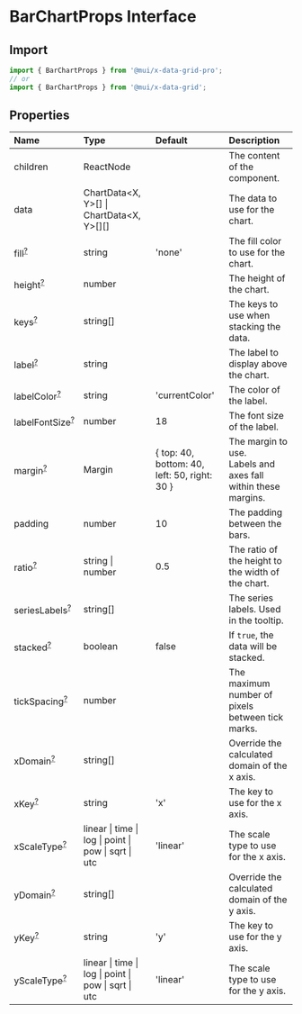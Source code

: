 # BarChartProps Interface

<p class="description"></p>

## Import

```js
import { BarChartProps } from '@mui/x-data-grid-pro';
// or
import { BarChartProps } from '@mui/x-data-grid';
```

## Properties

| Name                                                                                            | Type                                                                                | Default                                                                              | Description                                                        |
| :---------------------------------------------------------------------------------------------- | :---------------------------------------------------------------------------------- | :----------------------------------------------------------------------------------- | :----------------------------------------------------------------- |
| <span class="prop-name">children</span>                                                         | <span class="prop-type">ReactNode</span>                                            |                                                                                      | The content of the component.                                      |
| <span class="prop-name">data</span>                                                             | <span class="prop-type">ChartData&lt;X, Y&gt;[] \| ChartData&lt;X, Y&gt;[][]</span> |                                                                                      | The data to use for the chart.                                     |
| <span class="prop-name optional">fill<sup><abbr title="optional">?</abbr></sup></span>          | <span class="prop-type">string</span>                                               | <span class="prop-default">'none'<br /></span>                                       | The fill color to use for the chart.                               |
| <span class="prop-name optional">height<sup><abbr title="optional">?</abbr></sup></span>        | <span class="prop-type">number</span>                                               |                                                                                      | The height of the chart.                                           |
| <span class="prop-name optional">keys<sup><abbr title="optional">?</abbr></sup></span>          | <span class="prop-type">string[]</span>                                             |                                                                                      | The keys to use when stacking the data.                            |
| <span class="prop-name optional">label<sup><abbr title="optional">?</abbr></sup></span>         | <span class="prop-type">string</span>                                               |                                                                                      | The label to display above the chart.                              |
| <span class="prop-name optional">labelColor<sup><abbr title="optional">?</abbr></sup></span>    | <span class="prop-type">string</span>                                               | <span class="prop-default">'currentColor'<br /></span>                               | The color of the label.                                            |
| <span class="prop-name optional">labelFontSize<sup><abbr title="optional">?</abbr></sup></span> | <span class="prop-type">number</span>                                               | <span class="prop-default">18<br /></span>                                           | The font size of the label.                                        |
| <span class="prop-name optional">margin<sup><abbr title="optional">?</abbr></sup></span>        | <span class="prop-type">Margin</span>                                               | <span class="prop-default">{ top: 40, bottom: 40, left: 50, right: 30 }<br /></span> | The margin to use.<br />Labels and axes fall within these margins. |
| <span class="prop-name">padding</span>                                                          | <span class="prop-type">number</span>                                               | <span class="prop-default">10<br /></span>                                           | The padding between the bars.                                      |
| <span class="prop-name optional">ratio<sup><abbr title="optional">?</abbr></sup></span>         | <span class="prop-type">string \| number</span>                                     | <span class="prop-default">0.5<br /></span>                                          | The ratio of the height to the width of the chart.                 |
| <span class="prop-name optional">seriesLabels<sup><abbr title="optional">?</abbr></sup></span>  | <span class="prop-type">string[]</span>                                             |                                                                                      | The series labels. Used in the tooltip.                            |
| <span class="prop-name optional">stacked<sup><abbr title="optional">?</abbr></sup></span>       | <span class="prop-type">boolean</span>                                              | <span class="prop-default">false<br /></span>                                        | If `true`, the data will be stacked.                               |
| <span class="prop-name optional">tickSpacing<sup><abbr title="optional">?</abbr></sup></span>   | <span class="prop-type">number</span>                                               |                                                                                      | The maximum number of pixels between tick marks.                   |
| <span class="prop-name optional">xDomain<sup><abbr title="optional">?</abbr></sup></span>       | <span class="prop-type">string[]</span>                                             |                                                                                      | Override the calculated domain of the x axis.                      |
| <span class="prop-name optional">xKey<sup><abbr title="optional">?</abbr></sup></span>          | <span class="prop-type">string</span>                                               | <span class="prop-default">'x'<br /></span>                                          | The key to use for the x axis.                                     |
| <span class="prop-name optional">xScaleType<sup><abbr title="optional">?</abbr></sup></span>    | <span class="prop-type">linear \| time \| log \| point \| pow \| sqrt \| utc</span> | <span class="prop-default">'linear'<br /></span>                                     | The scale type to use for the x axis.                              |
| <span class="prop-name optional">yDomain<sup><abbr title="optional">?</abbr></sup></span>       | <span class="prop-type">string[]</span>                                             |                                                                                      | Override the calculated domain of the y axis.                      |
| <span class="prop-name optional">yKey<sup><abbr title="optional">?</abbr></sup></span>          | <span class="prop-type">string</span>                                               | <span class="prop-default">'y'<br /></span>                                          | The key to use for the y axis.                                     |
| <span class="prop-name optional">yScaleType<sup><abbr title="optional">?</abbr></sup></span>    | <span class="prop-type">linear \| time \| log \| point \| pow \| sqrt \| utc</span> | <span class="prop-default">'linear'<br /></span>                                     | The scale type to use for the y axis.                              |
